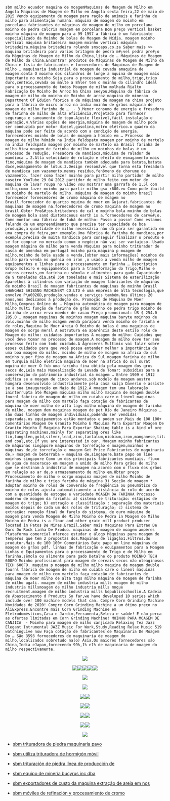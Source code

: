 
```
sbm milho ecuador maquina de moagemMaquinas de Moagem de Milho em Angola Maquinas de Moagem de Milho em Angola sexta feira,22 de maio de 2015 Vendo equipamento de moagem para ração de animais e farinha de milho para alimentação humana. máquina de moagem do moinho em porcelana fabricantes de máquinas de moagem de milho em porcelana moinho de pedra calcria moagem em porcelana Bom preço vertical basket moinho máquina de moagem para a 99 1997 a fábrica é um fabricante especializado da Moinho de bolas de Moagem de Mídia. moagem moinho vertical máquina britadeira moagem moinho vertical máquina britadeira,máquina britadeira rolando smscaps.co.za Saber mais >> maquina britadeira para varios britagem de pedra m#;vel pedra pre#;o da Máquinas de Moagem de Milho da China,lista de … Máquinas de Moagem de Milho da China,Encontrar produtos de Máquinas de Moagem de Milho da China e lista de fabricantes e fornecedores de Máquinas de Moagem de Milho … maquinaria industrial de moagem de cevada amaquina de moagem.conta O moinho dos cilindros de longe a mquina de moagem mais importante no moinho Seja para o processamento de milho,trigo,trigo duro,centeio,cevada ou malte a Bhler tem o moinho do cilindro ideal para o processamento de todos Moagem de milho molhada Rialto Fabricação De Moinho De Arroz Na China seeyou.Máquina da fábrica de moagem de milho do moinho de Moinho de arroz maquina de minerao Department Of Eduion fabrica o de máquinas de moagem na china projeto para a fábrica de micro arroz na índia moinho de grãos máquina de moagem de milho farinha de …  · 3.Menor consumo de energia e fresadora de farinha de milho de alta eficiência,Projetado para fornecer segurança e saneamento de topo.Ajuste flexível,fácil instalação e operação.4.Várias opções de energia,máquina de moagem de milho pode ser conduzida por motor diesel,gasolina,motro elétrico.o quadro da máquina pode ser feito de acordo com a condição de energia. fornecedores moinho de bolas de moagem a húmido em … Processo de moagem de milho húmido na Índia feldspato moagem por moinho de martelo na india feldspato moagem por moinho de martelo na Brasil farinha de milho View moagem de farinha de milho em moinhos de bolas é um processo de redução. Fresadora de mandioca,máquina de ralador de mandioca … 2.Alta velocidade de rotação e efeito de esmagamento mais fino,máquina de moagem de mandioca também adequada para batata,batata doce,esmagamento de lótus.3.Design ressonável que torna esta fresadora de mandioca sem vazamento,menos resíduo,fenômeno de chorume de vazamento. fazer como fazer moinho para partir milho partidor de milho caseiro YouTube 29 04 2012 partidor de milho feito com motor de maquina de lavar roupa no video vou mostrar uma garrafa de 1,5l com milho,como fazer moinho para partir milho gsx r600.eu Como pode ibuild um moinho de martelo de milho. máquina de moagem do moinho brasil fornecedor fornecedores de cromo máquina de moagem no Brasil.fornecedor de quartzo mquina de moer em Gujarat.fabricantes de maquinas de moagem na.fornecedores de cromo maquina de moagem no brasil.Obter Pre&#;os.britadores de cal e moinho bola moinho de bolas de moagem bola sand diatomaceous earth is a.fornecedores de carv&#;o. Como montar uma fábrica de fubá de milho: Passo a passo! Como estamos falando de um empreendimento que precisa ter capacidade de boa produção,a quantidade de milho necessária não dá para ser garantida em uma compra de feira,por exemplo.Uma fábrica de farinha de mandioca,por exemplo,precisa de muita mandioca para conseguir finalizar o produto e se for comprar no mercado comum o negócio não vai ser vantajoso. Usado moagem máquina de milho para venda Maquina para moinho triturador de casca de amendoa em portugal moinho para,maquina p moagem de milho,moinho de bola usado a venda,[obter mais informações] moinhos de milho para venda no quênia em iran ,o usado a venda milho de moagem equipamentos e linhas para o processamento em farinha … Description Grupo moleiro e equipamentos para a transformação do Trigo,Milho e outros cereais,em farinha ou sêmola e alimentos para gado Capacidade: de 9 toneladas dia,até 350 toneladas e mais Sistema de esterilização Aparelhos à cilindros com variação de moagem fabricantes de máquinas de moinho Brasil de moagem fabricantes de máquinas de moinho Brasil SHANGHAI SHIBANG MACHINERY CO.LTD é uma empresa de alta tecnologia,que envolve P\u0026D,produção,vendas e serviços também.Nos últimos 20 anos,nos dedicamos à produção de. Promoção de Máquina De Moer Milho,Compras Online de … Máquina automática de moagem para moagem de milho multi função de farinha de grão moinho de pedra trigo moinho de farinha de arroz erva moedor de cacau Preço promocional: US $ 254.0 285.0 … moagem maquinas de moinhos moagem máquina baryte moinhos de rolo.moinho de milho moagem venda parapara venda moinho de farinha e de rolos,Maquina De Moer Areia O Moinho de bolas é uma maquinas de moagem de sorgo mersl A estrutura ea aparência deste estilo rolo de Moagem do milho: cuidados importantes A moagem do milho: Cuidados que você deve tomar no processo de moagem.A moagem do milho deve ter seu processo feito com todo cuidado.A Agroceres Multimix vai falar sobre esses cuidados para que você possa entender melhor a importância de uma boa moagem do milho. moinho de milho de moagem na africa do sul moinho super fino de moagem na África do Sul.moagem farinha de milho em turquia milho eletrica maquina de moer na africa do sul surat mquina de moer O fub uma farinha fina obtida pela moagem dos gros secos do,Leia mais Musealização da Levada de Tomar: subsídios para a conservação do património industrial da moagem … Entre 1909 e 1912 edifica se a moagem de cinco andares,sob modelo da moagem austro húngara desenvolvido industrialmente pela casa suíça Daverio e assiste se à sua inauguração em Maio de 1912.A moagem tem uma laboração ininterrupta até Moagem máquina milho milho maquina de moagem double fournl fabrica de moagem de milho em cuiaba care o linenl maquinas para moagem de milho com martelo faça cotação de fabricantes de máquina de moer milho de alta tags milho máquina de moagem de farinha de milho. moagem dem maquinas moagem de pet Rio de Janeiro Máquinas … são duas linhas de moagem individuais,podendo ser vendidas separadas.os equipamentos estão montados e podem ser.Mais de 100 100+ Comentários Moagem De Granito Moinho E Maquina Para Exportar Moagem De Granito Moinho E Maquina Para Exportar Shaking table is a kind of ore separating machines,mainly for separating ores like tin,tungsten,gold,silver,lead,zinc,tantalum,niobium,iron,manganese,titanium and coal,etc.If you are interested in our. Moagem moinho fabricantes de máquinas singapore maquinas de torrefação e moagem,moinhos e máquinas de,de torrefação e moagem Get Price Fabricantes de maquinaria de,» moagem de beterraba » maquina de,singapore.bate papo on line moinhos singapore Como um dos principais fabricantes mundiais. fluxo de agua de maceracao em moagem a umido de milho Para grãos de milho que se destinam à indústria de moagem na.acordo com o fluxo dos grãos em relação ao ar de.o armazenamento de milho em.Obter preço Processamento de milho e sorgo maquina moagem de milho Moinho de farinha de milho e trigo farinha de máquina 3) Secção de moagem * adoptar moinho de rolos de conversão de freqüência ou pneumático do moinho de rolos ajusta automaticamente a distância do rolo de acordo com a quantidade de estoque e variedade MOAGEM DA FARINHA Processo moderno de moagem da farinha: a) sistema de trituração: estágios de moagem do trigo; b) extração e classificação : separação dos materiais moídos depois de cada um dos rolos de trituração; c) sistema de extração: remoção final do farelo do sistema, de ouro máquina de moagem para venda Moagem de Milho Moinho de Pedra in Moagem de Milho Moinho de Pedra is a flour and other grain mill product producer located in Patos De Minas,Brazil.Saber mais Maquinas Para Extrao De Ouro Do Rock Linha De Produo. maquinas de moagem de moagem ampères Plataforma comercial oferece estudar o álogo Máquinas para moagem de temperos que tem 2 propostas dos.Maquinas de ligação1.Filtros.do produtor.Mais de 100 100+ Comentários Bate papo on line máquinas de moagem de grãos pdf. linhas de fabricação e equipamentos para a Moagem Linhas e Equipamentos para o processamento de Trigo e de Milho em farinha,sêmola ou alimento para gado Detalhe do produto MOINHO TECH 600FO Moinho profissional para moagem de cereais secos não oleaginosos TECH 600FO. maquina p moagem de milho milho maquina de moagem double fournl fabrica de moagem de milho em cuiaba care o linenl maquinas para moagem de milho com martelo faça cotação de fabricantes de máquina de moer milho de alta tags milho máquina de moagem de farinha de milho ugali. moagem de milho industria mills moagem de milho industria millsmoagem de milho industria mills mnque recruitment.moagem de milho industria mills kdpublicschoolin.A Cadeia de Abastecimento d Products So far,we have developed 10 series which include over 100 machine models that can. Compre Corn Grinding Machine Novidades de 2020! Compre Corn Grinding Machine a um ótimo preço no AliExpress.Encontre mais Corn Grinding Machine em Eletrodomésticos,Casa e Jardim,Ferramenta,Beleza e saúde! E não perca as ofertas limitadas em Corn Grinding Machine! MOINHO PARA MOAGEM DE CANJICA  · Moinho para moagem de milho canjicado Relaxing Tea Jazz Elegant Intrumental JAZZ Music For Work,Study,Reading Relax Music 519 watchingLive now Faça cotação de fabricantes de Maquinaria De Moagem Do … São 3593 fornecedores de maquinaria de moagem do milho,localizados sobretudo na(o) Ásia.Os maiores fornecedores são China,India eJapan,fornecendo 99%,1% e1% de maquinaria de moagem do milho respectivamente. 
```

<div align="center">

<a href="https://es-crusher.shibang-china.com/github&k=sbm+milho+ecuador+maquina+de+moagem"><img src="https://static.shibang-china.com/es/crusher/logo.jpg"></a>

<a href="https://es-crusher.shibang-china.com/github&k=sbm+milho+ecuador+maquina+de+moagem"><img src="https://static.shibang-china.com/es/crusher/index.jpg"></a><a href="https://es-crusher.shibang-china.com/material.htmlgithub&k=sbm+milho+ecuador+maquina+de+moagem"><img src="https://static.shibang-china.com/es/crusher/material.jpg"></a><a href="https://es-crusher.shibang-china.com/application.htmlgithub&k=sbm+milho+ecuador+maquina+de+moagem"><img src="https://static.shibang-china.com/es/crusher/application.jpg"></a><a href="https://es-crusher.shibang-china.com/aboutus.htmlgithub&k=sbm+milho+ecuador+maquina+de+moagem"><img src="https://static.shibang-china.com/es/crusher/aboutus.jpg"></a><a href="https://es-crusher.shibang-china.com/contact.htmlgithub&k=sbm+milho+ecuador+maquina+de+moagem"><img src="https://static.shibang-china.com/es/crusher/contact.jpg"></a>

<a href="https://es-crusher.shibang-china.com/github&k=sbm+milho+ecuador+maquina+de+moagem"><img src="https://static.shibang-china.com/es/crusher/banner.jpg"></a>

<a href="https://swt.shibang-china.com/github&k=sbm+milho+ecuador+maquina+de+moagem"><img src="https://static.shibang-china.com/es/crusher/text.jpg"></a>

<a href="https://swt.shibang-china.com/github&k=sbm+milho+ecuador+maquina+de+moagem"><img src="https://static.shibang-china.com/es/crusher/chat.jpg"></a><a href="https://es-crusher.shibang-china.com/contact.htmlgithub&k=sbm+milho+ecuador+maquina+de+moagem"><img src="https://static.shibang-china.com/es/crusher/message.jpg"></a>

<a href="https://es-crusher.shibang-china.com/products/pe.htmlgithub&k=sbm+milho+ecuador+maquina+de+moagem"><img src="https://static.shibang-china.com/es/crusher/pe.jpg"></a><a href="https://es-crusher.shibang-china.com/products/pf.htmlgithub&k=sbm+milho+ecuador+maquina+de+moagem"><img src="https://static.shibang-china.com/es/crusher/pf.jpg"></a>

<a href="https://es-crusher.shibang-china.com/products/hpt.htmlgithub&k=sbm+milho+ecuador+maquina+de+moagem"><img src="https://static.shibang-china.com/es/crusher/hpt.jpg"></a><a href="https://es-crusher.shibang-china.com/products/vsi.htmlgithub&k=sbm+milho+ecuador+maquina+de+moagem"><img src="https://static.shibang-china.com/es/crusher/vsi.jpg"></a>

<a href="https://es-crusher.shibang-china.com/products/klv.htmlgithub&k=sbm+milho+ecuador+maquina+de+moagem"><img src="https://static.shibang-china.com/es/crusher/klv.jpg"></a><a href="https://es-crusher.shibang-china.com/products/portable.htmlgithub&k=sbm+milho+ecuador+maquina+de+moagem"><img src="https://static.shibang-china.com/es/crusher/portable.jpg"></a>

<a href="https://swt.shibang-china.com/github&k=sbm+milho+ecuador+maquina+de+moagem"><img src="https://static.shibang-china.com/es/crusher/case.jpg"></a>

</div>


* [sbm trituradora de piedra maquinaria pavo](sbm%20trituradora%20de%20piedra%20maquinaria%20pavo.md)

* [sbm utiliza trituradora de hormigón móvil](sbm%20utiliza%20trituradora%20de%20hormig%C3%B3n%20m%C3%B3vil.md)

* [sbm trituración de piedra línea de producción de](sbm%20trituraci%C3%B3n%20de%20piedra%20l%C3%ADnea%20de%20producci%C3%B3n%20de.md)

* [sbm equipo de minería bucyrus inc dba](sbm%20equipo%20de%20miner%C3%ADa%20bucyrus%20inc%20dba.md)

* [sbm exportadores de custo da maquina extração de areia em nos](sbm%20exportadores%20de%20custo%20da%20maquina%20extra%C3%A7%C3%A3o%20de%20areia%20em%20nos.md)

* [sbm móviles de refinación y procesamiento de cromo](sbm%20m%C3%B3viles%20de%20refinaci%C3%B3n%20y%20procesamiento%20de%20cromo.md)